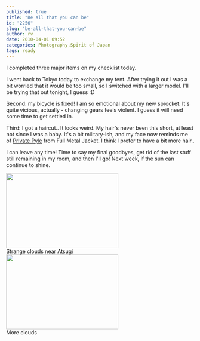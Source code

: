 ```yaml
---
published: true
title: "Be all that you can be"
id: "2256"
slug: "be-all-that-you-can-be"
author: rv
date: 2010-04-01 09:52
categories: Photography,Spirit of Japan
tags: ready
---
```

I completed three major items on my checklist today.

I went back to Tokyo today to exchange my tent. After trying it out I was a bit worried that it would be too small, so I switched with a larger model. I'll be trying that out tonight, I guess :D

Second: my bicycle is fixed! I am so emotional about my new sprocket. It's quite vicious, actually - changing gears feels violent. I guess it will need some time to get settled in.

Third: I got a haircut.. It looks weird. My hair's never been this short, at least not since I was a baby. It's a bit military-ish, and my face now reminds me of <a href="http://1.bp.blogspot.com/_tbbBo5gDRlg/SxUHFEDpJ6I/AAAAAAAAAuo/VAQWO-ZBv9k/s1600/fmji9.jpeg" target="_blank">Private Pyle</a> from Full Metal Jacket. I think I prefer to have a bit more hair..

I can leave any time! Time to say my final goodbyes, get rid of the last stuff still remaining in my room, and then I'll go! Next week, if the sun can continue to shine.

<div class="caption">
<a href="https://s3.amazonaws.com/cfwblog/uploads/2010/04/img_8534.jpg"><img class="size-medium wp-image-2257" title="IMG_8534" src="https://s3.amazonaws.com/cfwblog/uploads/2010/04/img_8534.jpg?w=300" alt="" width="300" height="200" /></a>
<div class="caption-text">Strange clouds near Atsugi</div>
</div>

<div class="caption">
<a href="https://s3.amazonaws.com/cfwblog/uploads/2010/04/img_8509.jpg"><img class="size-medium wp-image-2259" title="IMG_8509" src="https://s3.amazonaws.com/cfwblog/uploads/2010/04/img_8509.jpg?w=300" alt="" width="300" height="200" /></a>
<div class="caption-text">More clouds</div>
</div>
